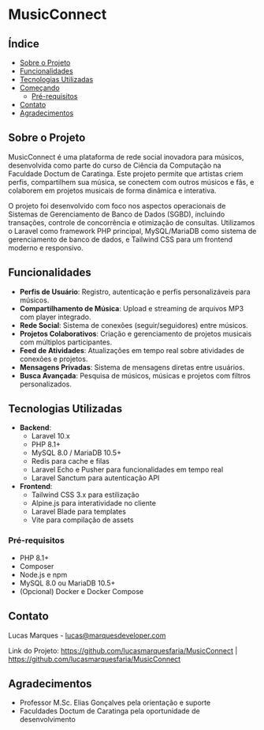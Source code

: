# MusicConnect

## Índice

- [Sobre o Projeto](#sobre-o-projeto)
- [Funcionalidades](#funcionalidades)
- [Tecnologias Utilizadas](#tecnologias-utilizadas)
- [Começando](#começando)
  - [Pré-requisitos](#pré-requisitos)
- [Contato](#contato)
- [Agradecimentos](#agradecimentos)

## Sobre o Projeto

MusicConnect é uma plataforma de rede social inovadora para músicos, desenvolvida como parte do curso de Ciência da Computação na Faculdade Doctum de Caratinga. Este projeto permite que artistas criem perfis, compartilhem sua música, se conectem com outros músicos e fãs, e colaborem em projetos musicais de forma dinâmica e interativa.

O projeto foi desenvolvido com foco nos aspectos operacionais de Sistemas de Gerenciamento de Banco de Dados (SGBD), incluindo transações, controle de concorrência e otimização de consultas. Utilizamos o Laravel como framework PHP principal, MySQL/MariaDB como sistema de gerenciamento de banco de dados, e Tailwind CSS para um frontend moderno e responsivo.

## Funcionalidades

- **Perfis de Usuário**: Registro, autenticação e perfis personalizáveis para músicos.
- **Compartilhamento de Música**: Upload e streaming de arquivos MP3 com player integrado.
- **Rede Social**: Sistema de conexões (seguir/seguidores) entre músicos.
- **Projetos Colaborativos**: Criação e gerenciamento de projetos musicais com múltiplos participantes.
- **Feed de Atividades**: Atualizações em tempo real sobre atividades de conexões e projetos.
- **Mensagens Privadas**: Sistema de mensagens diretas entre usuários.
- **Busca Avançada**: Pesquisa de músicos, músicas e projetos com filtros personalizados.

## Tecnologias Utilizadas

- **Backend**:
  - Laravel 10.x
  - PHP 8.1+
  - MySQL 8.0 / MariaDB 10.5+
  - Redis para cache e filas
  - Laravel Echo e Pusher para funcionalidades em tempo real
  - Laravel Sanctum para autenticação API
- **Frontend**:
  - Tailwind CSS 3.x para estilização
  - Alpine.js para interatividade no cliente
  - Laravel Blade para templates
  - Vite para compilação de assets

### Pré-requisitos

- PHP 8.1+
- Composer
- Node.js e npm
- MySQL 8.0 ou MariaDB 10.5+
- (Opcional) Docker e Docker Compose

## Contato

Lucas Marques - lucas@marquesdeveloper.com

Link do Projeto: https://github.com/lucasmarquesfaria/MusicConnect | https://github.com/lucasmarquesfaria/MusicConnect

## Agradecimentos

- Professor M.Sc. Elias Gonçalves pela orientação e suporte
- Faculdades Doctum de Caratinga pela oportunidade de desenvolvimento
